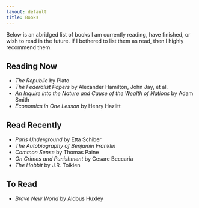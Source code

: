 ```yaml
---
layout: default
title: Books
---
```


Below is an abridged list of books I am currently reading, have finished, or
wish to read in the future. If I bothered to list them as read, then I highly
recommend them.

Reading Now
-----------------

* *The Republic* by Plato
* *The Federalist Papers* by Alexander Hamilton, John Jay, et al.
* *An Inquire into the Nature and Cause of the Wealth of Nations* by Adam Smith
* *Economics in One Lesson* by Henry Hazlitt

Read Recently
--------------

* *Paris Underground* by Etta Schiber
* *The Autobiography of Benjamin Franklin*
* *Common Sense* by Thomas Paine
* *On Crimes and Punishment* by Cesare Beccaria
* *The Hobbit* by J.R. Tolkien

To Read
---------

* *Brave New World* by Aldous Huxley
